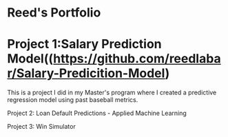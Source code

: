 # Reed's Portfolio 
# Project 1:Salary Prediction Model((https://github.com/reedlabar/Salary-Predicition-Model)
This is a project I did in my Master's program where I created a predictive regression model using past baseball metrics. 


Project 2: Loan Default Predictions - Applied Machine Learning 

Project 3: Win Simulator  


